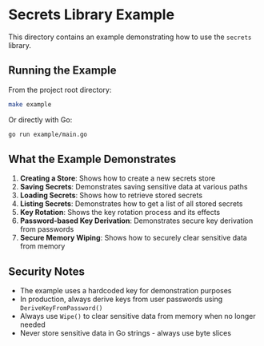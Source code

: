 # Secrets Library Example

This directory contains an example demonstrating how to use the `secrets` library.

## Running the Example

From the project root directory:

```bash
make example
```

Or directly with Go:

```bash
go run example/main.go
```

## What the Example Demonstrates

1. **Creating a Store**: Shows how to create a new secrets store
2. **Saving Secrets**: Demonstrates saving sensitive data at various paths
3. **Loading Secrets**: Shows how to retrieve stored secrets
4. **Listing Secrets**: Demonstrates how to get a list of all stored secrets
5. **Key Rotation**: Shows the key rotation process and its effects
6. **Password-based Key Derivation**: Demonstrates secure key derivation from passwords
7. **Secure Memory Wiping**: Shows how to securely clear sensitive data from memory

## Security Notes

- The example uses a hardcoded key for demonstration purposes
- In production, always derive keys from user passwords using `DeriveKeyFromPassword()`
- Always use `Wipe()` to clear sensitive data from memory when no longer needed
- Never store sensitive data in Go strings - always use byte slices
